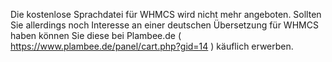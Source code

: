 Die kostenlose Sprachdatei für WHMCS wird nicht mehr angeboten.
Sollten Sie allerdings noch Interesse an einer deutschen Übersetzung für WHMCS haben können Sie diese bei Plambee.de ( https://www.plambee.de/panel/cart.php?gid=14 ) käuflich erwerben.
